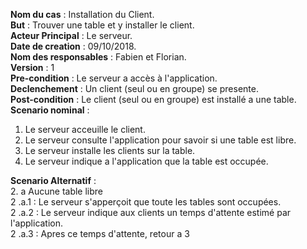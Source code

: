 **Nom du cas** : Installation du Client.  
**But** : Trouver une table et y installer le client.  
**Acteur Principal** : Le serveur.  
**Date de creation** : 09/10/2018.  
**Nom des responsables** : Fabien et Florian.  
**Version** : 1  
**Pre-condition** : Le serveur a accès à l'application.  
**Declenchement** : Un client (seul ou en groupe) se presente.  
**Post-condition** : Le client (seul ou en groupe) est installé a une table.  
**Scenario nominal** :   
 1. Le serveur acceuille le client.  
 2. Le serveur consulte l'application pour savoir si une table est libre.    
 3. Le serveur installe les clients sur la table.
 4. Le serveur indique a l'application que la table est occupée.

**Scenario Alternatif** :   
 2. a Aucune table libre  
 2 .a.1 : Le serveur s'apperçoit que toute les tables sont occupées.  
 2 .a.2 : Le serveur indique aux clients un temps d'attente estimé par l'application.  
 2 .a.3 : Apres ce temps d'attente, retour a 3
